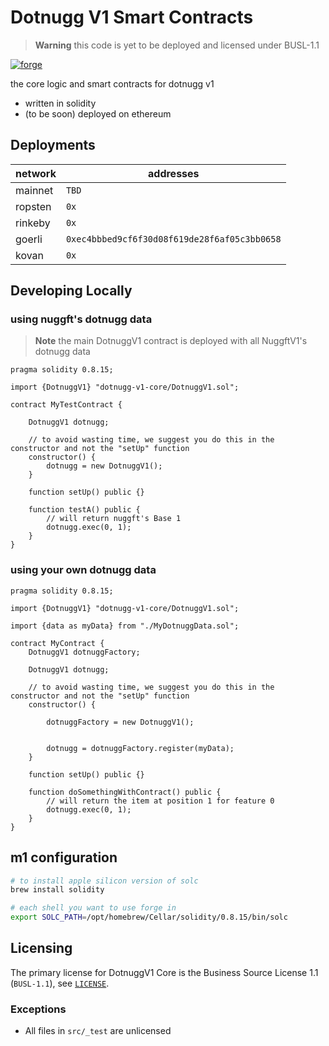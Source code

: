 # Dotnugg V1 Smart Contracts

> **Warning**
> this code is yet to be deployed and licensed under BUSL-1.1

[![forge](https://github.com/nuggxyz/dotnugg-v1-core/actions/workflows/forge.yaml/badge.svg)](https://github.com/nuggxyz/dotnugg-v1-core/actions/workflows/forge.yaml)

the core logic and smart contracts for dotnugg v1

-   written in solidity
-   (to be soon) deployed on ethereum

## Deployments

| network | addresses                                    |
| ------- | -------------------------------------------- |
| mainnet | `TBD`                                        |
| ropsten | `0x`                                         |
| rinkeby | `0x`                                         |
| goerli  | `0xec4bbbed9cf6f30d08f619de28f6af05c3bb0658` |
| kovan   | `0x`                                         |

## Developing Locally

### **using nuggft's dotnugg data**

> **Note**
> the main DotnuggV1 contract is deployed with all NuggftV1's dotnugg data

```solidity
pragma solidity 0.8.15;

import {DotnuggV1} "dotnugg-v1-core/DotnuggV1.sol";

contract MyTestContract {

    DotnuggV1 dotnugg;

    // to avoid wasting time, we suggest you do this in the constructor and not the "setUp" function
    constructor() {
        dotnugg = new DotnuggV1();
    }

    function setUp() public {}

    function testA() public {
        // will return nuggft's Base 1
        dotnugg.exec(0, 1);
    }
}

```

### **using your own dotnugg data**

```solidity
pragma solidity 0.8.15;

import {DotnuggV1} "dotnugg-v1-core/DotnuggV1.sol";

import {data as myData} from "./MyDotnuggData.sol";

contract MyContract {
    DotnuggV1 dotnuggFactory;

    DotnuggV1 dotnugg;

    // to avoid wasting time, we suggest you do this in the constructor and not the "setUp" function
    constructor() {

        dotnuggFactory = new DotnuggV1();


        dotnugg = dotnuggFactory.register(myData);
    }

    function setUp() public {}

    function doSomethingWithContract() public {
        // will return the item at position 1 for feature 0
        dotnugg.exec(0, 1);
    }
}

```

## m1 configuration

```bash
# to install apple silicon version of solc
brew install solidity

# each shell you want to use forge in
export SOLC_PATH=/opt/homebrew/Cellar/solidity/0.8.15/bin/solc
```

## Licensing

The primary license for DotnuggV1 Core is the Business Source License 1.1 (`BUSL-1.1`), see [`LICENSE`](./LICENSE).

### Exceptions

-   All files in `src/_test` are unlicensed

